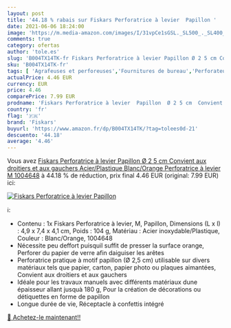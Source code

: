 ```yaml
---
layout: post
title: '44.18 % rabais sur Fiskars Perforatrice à levier  Papillon '
date: 2021-06-06 18:24:00
image: 'https://m.media-amazon.com/images/I/31vpCe1sGSL._SL500_._SL400_.jpg'
comments: true
category: ofertas
author: 'tole.es'
slug: 'B004TX14TK-fr Fiskars Perforatrice à levier Papillon Ø 2 5 cm Convient...'
sku: 'B004TX14TK-fr'
tags: [ 'Agrafeuses et perforeuses','Fournitures de bureau','Perforateurs','Petites fournitures','fiskars', ]
actualPrice: 4.46 EUR
currency: EUR
price: 4.46
comparePrice: 7.99 EUR
prodname: 'Fiskars Perforatrice à levier  Papillon  Ø 2 5 cm  Convient aux droitiers et aux gauchers  Acier/Plastique  Blanc/Orange  Perforatrice à levier  M  1004648'
country: 'fr'
flag: '🇫🇷'
brand: 'Fiskars'
buyurl: 'https://www.amazon.fr/dp/B004TX14TK/?tag=tolees0d-21'
descuento: '44.18'
average: '4.46'
---
```


Vous avez [Fiskars Perforatrice à levier  Papillon  Ø 2 5 cm  Convient aux droitiers et aux gauchers  Acier/Plastique  Blanc/Orange  Perforatrice à levier  M  1004648](https://www.amazon.fr/dp/B004TX14TK/?tag=tolees0d-21)  à  44.18 % de réduction, prix final  4.46 EUR (original: 7.99 EUR) ici:

[![Fiskars Perforatrice à levier  Papillon ](https://m.media-amazon.com/images/I/31vpCe1sGSL._SL500_._SL400_.jpg)](https://www.amazon.fr/dp/B004TX14TK/?tag=tolees0d-21)

ℹ️:

- Contenu : 1x Fiskars Perforatrice à levier, M, Papillon, Dimensions (L x l) : 4,9 x 7,4 x 4,1 cm, Poids : 104 g, Matériau : Acier inoxydable/Plastique, Couleur : Blanc/Orange, 1004648
- Nécessite peu deffort puisquil suffit de presser la surface orange, Perforer du papier de verre afin daiguiser les arêtes
- Perforatrice pratique à motif papillon (Ø 2,5 cm) utilisable sur divers matériaux tels que papier, carton, papier photo ou plaques aimantées, Convient aux droitiers et aux gauchers
- Idéale pour les travaux manuels avec différents matériaux dune épaisseur allant jusquà 180 g, Pour la création de décorations ou détiquettes en forme de papillon
- Longue durée de vie, Réceptacle à confettis intégré

[🛒 Achetez-le maintenant!!](https://www.amazon.fr/dp/B004TX14TK/?tag=tolees0d-21)
